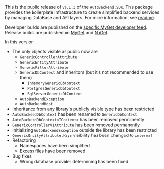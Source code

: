 This is the public release of `v0.1.3` of the `AutoBackend.SDK`. This package provides the boilerplate infrastructure to
create simplified backend services by managing DataBase and API layers. For more information,
see [readme](https://github.com/vorobalek/autobackend/blob/main/README.md).

Developer builds are published on
the [specific MyGet developer feed](https://www.myget.org/feed/autobackend-dev/package/nuget/AutoBackend.SDK). Release
builds are published on [MyGet](https://www.myget.org/feed/autobackend/package/nuget/AutoBackend.SDK)
and [NuGet](https://www.nuget.org/packages/AutoBackend.SDK).

In this version:

- The only objects visible as public now are:
  - `GenericControllerAttribute`
  - `GenericEntityAttribute`
  - `GenericFilterAttribute`
  - `GenericDbContext` and inheritors (but it's not recommended to use them)
    - `InMemoryGenericDbContext`
    - `PostgresGenericDbContext`
    - `SqlServerGenericDbContext`
  - `AutoBackendException`
  - `AutoBackendHost`
- Inheritance from any library's publicly visible type has been restricted
- `AutoBackendDbContext` has been renamed to `GenericDbContext`
- `AutoBackendDbContext<TContext>` has been removed permanently
- `GenericControllerV1Attribute` has been removed permanently
- Initializing `AutoBackendException` outside the library has been restricted
- `GenericEntityAttribute.Keys` visibility has been changed to `internal`
- Refactoring
  - Namespaces have been simplified
  - Excess files have been removed
- Bug fixes
  - Wrong database provider determining has been fixed